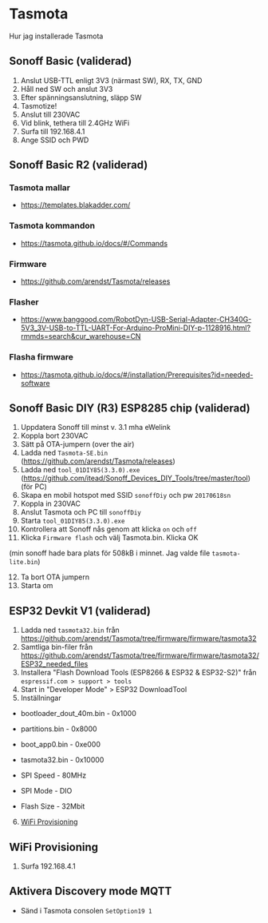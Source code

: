 # Tasmota
Hur jag installerade Tasmota

## Sonoff Basic (validerad)

1. Anslut USB-TTL enligt 3V3 (närmast SW), RX, TX, GND
2. Håll ned SW och anslut 3V3
3. Efter spänningsanslutning, släpp SW
4. Tasmotize!
5. Anslut till 230VAC
6. Vid blink, tethera till 2.4GHz WiFi
7. Surfa till 192.168.4.1
8. Ange SSID och PWD

## Sonoff Basic R2 (validerad)

### Tasmota mallar
* https://templates.blakadder.com/

### Tasmota kommandon
* https://tasmota.github.io/docs/#/Commands

### Firmware
* https://github.com/arendst/Tasmota/releases

### Flasher 
* https://www.banggood.com/RobotDyn-USB-Serial-Adapter-CH340G-5V3_3V-USB-to-TTL-UART-For-Arduino-ProMini-DIY-p-1128916.html?rmmds=search&cur_warehouse=CN

### Flasha firmware
* https://tasmota.github.io/docs/#/installation/Prerequisites?id=needed-software

## Sonoff Basic DIY (R3) ESP8285 chip (validerad)

1. Uppdatera Sonoff till minst v. 3.1 mha eWelink
2. Koppla bort 230VAC
3. Sätt på OTA-jumpern (over the air)
4. Ladda ned ```Tasmota-SE.bin``` (https://github.com/arendst/Tasmota/releases)
5. Ladda ned ```tool_01DIY85(3.3.0).exe``` (https://github.com/itead/Sonoff_Devices_DIY_Tools/tree/master/tool) (för PC)
6. Skapa en mobil hotspot med SSID ```sonoffDiy``` och pw ```20170618sn```
7. Koppla in 230VAC
8. Anslut Tasmota och PC till ```sonoffDiy```
9. Starta ```tool_01DIY85(3.3.0).exe```
10. Kontrollera att Sonoff nås genom att klicka ```on``` och ```off```
11. Klicka ```Firmware flash``` och välj Tasmota.bin. Klicka OK

(min sonoff hade bara plats för 508kB i minnet. Jag valde file ```tasmota-lite.bin```)

12. Ta bort OTA jumpern
13. Starta om


## ESP32 Devkit V1 (validerad)

1. Ladda ned ```tasmota32.bin``` från https://github.com/arendst/Tasmota/tree/firmware/firmware/tasmota32
2. Samtliga bin-filer från https://github.com/arendst/Tasmota/tree/firmware/firmware/tasmota32/ESP32_needed_files
3. Installera "Flash Download Tools (ESP8266 & ESP32 & ESP32-S2)" från ```espressif.com > support > tools```
4. Start in "Developer Mode" > ESP32 DownloadTool
5. Inställningar

* bootloader_dout_40m.bin - 0x1000
* partitions.bin - 0x8000
* boot_app0.bin - 0xe000
* tasmota32.bin - 0x10000 

* SPI Speed - 80MHz
* SPI Mode - DIO
* Flash Size - 32Mbit

6. <a href="https://github.com/johansundstrom/tasmota/blob/master/README.md#wifi-provisioning">WiFi Provisioning</a>

## WiFi Provisioning

1. Surfa 192.168.4.1

## Aktivera Discovery mode MQTT

* Sänd i Tasmota consolen ```SetOption19 1```
